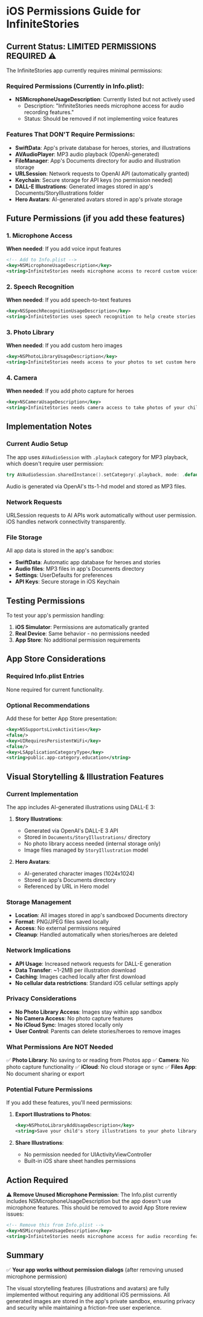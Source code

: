 # iOS Permissions Guide for InfiniteStories

## Current Status: LIMITED PERMISSIONS REQUIRED ⚠️

The InfiniteStories app currently requires minimal permissions:

### Required Permissions (Currently in Info.plist):
- **NSMicrophoneUsageDescription**: Currently listed but not actively used
  - Description: "InfiniteStories needs microphone access for audio recording features."
  - Status: Should be removed if not implementing voice features

### Features That DON'T Require Permissions:
- **SwiftData**: App's private database for heroes, stories, and illustrations
- **AVAudioPlayer**: MP3 audio playback (OpenAI-generated)
- **FileManager**: App's Documents directory for audio and illustration storage
- **URLSession**: Network requests to OpenAI API (automatically granted)
- **Keychain**: Secure storage for API keys (no permission needed)
- **DALL-E Illustrations**: Generated images stored in app's Documents/StoryIllustrations folder
- **Hero Avatars**: AI-generated avatars stored in app's private storage

## Future Permissions (if you add these features)

### 1. Microphone Access
**When needed**: If you add voice input features
```xml
<!-- Add to Info.plist -->
<key>NSMicrophoneUsageDescription</key>
<string>InfiniteStories needs microphone access to record custom voices for stories.</string>
```

### 2. Speech Recognition
**When needed**: If you add speech-to-text features
```xml
<key>NSSpeechRecognitionUsageDescription</key>
<string>InfiniteStories uses speech recognition to help create stories from voice input.</string>
```

### 3. Photo Library
**When needed**: If you add custom hero images
```xml
<key>NSPhotoLibraryUsageDescription</key>
<string>InfiniteStories needs access to your photos to set custom hero images.</string>
```

### 4. Camera
**When needed**: If you add photo capture for heroes
```xml
<key>NSCameraUsageDescription</key>
<string>InfiniteStories needs camera access to take photos of your child's drawings for heroes.</string>
```

## Implementation Notes

### Current Audio Setup
The app uses `AVAudioSession` with `.playback` category for MP3 playback, which doesn't require user permission:

```swift
try AVAudioSession.sharedInstance().setCategory(.playback, mode: .default)
```

Audio is generated via OpenAI's tts-1-hd model and stored as MP3 files.

### Network Requests
URLSession requests to AI APIs work automatically without user permission. iOS handles network connectivity transparently.

### File Storage
All app data is stored in the app's sandbox:
- **SwiftData**: Automatic app database for heroes and stories
- **Audio files**: MP3 files in app's Documents directory
- **Settings**: UserDefaults for preferences
- **API Keys**: Secure storage in iOS Keychain

## Testing Permissions

To test your app's permission handling:

1. **iOS Simulator**: Permissions are automatically granted
2. **Real Device**: Same behavior - no permissions needed
3. **App Store**: No additional permission requirements

## App Store Considerations

### Required Info.plist Entries
None required for current functionality.

### Optional Recommendations
Add these for better App Store presentation:

```xml
<key>NSSupportsLiveActivities</key>
<false/>
<key>UIRequiresPersistentWiFi</key>
<false/>
<key>LSApplicationCategoryType</key>
<string>public.app-category.education</string>
```

## Visual Storytelling & Illustration Features

### Current Implementation
The app includes AI-generated illustrations using DALL-E 3:

1. **Story Illustrations**:
   - Generated via OpenAI's DALL-E 3 API
   - Stored in `Documents/StoryIllustrations/` directory
   - No photo library access needed (internal storage only)
   - Image files managed by `StoryIllustration` model

2. **Hero Avatars**:
   - AI-generated character images (1024x1024)
   - Stored in app's Documents directory
   - Referenced by URL in Hero model

### Storage Management
- **Location**: All images stored in app's sandboxed Documents directory
- **Format**: PNG/JPEG files saved locally
- **Access**: No external permissions required
- **Cleanup**: Handled automatically when stories/heroes are deleted

### Network Implications
- **API Usage**: Increased network requests for DALL-E generation
- **Data Transfer**: ~1-2MB per illustration download
- **Caching**: Images cached locally after first download
- **No cellular data restrictions**: Standard iOS cellular settings apply

### Privacy Considerations
- **No Photo Library Access**: Images stay within app sandbox
- **No Camera Access**: No photo capture features
- **No iCloud Sync**: Images stored locally only
- **User Control**: Parents can delete stories/heroes to remove images

### What Permissions Are NOT Needed
✅ **Photo Library**: No saving to or reading from Photos app
✅ **Camera**: No photo capture functionality
✅ **iCloud**: No cloud storage or sync
✅ **Files App**: No document sharing or export

### Potential Future Permissions
If you add these features, you'll need permissions:

1. **Export Illustrations to Photos**:
   ```xml
   <key>NSPhotoLibraryAddUsageDescription</key>
   <string>Save your child's story illustrations to your photo library.</string>
   ```

2. **Share Illustrations**:
   - No permission needed for UIActivityViewController
   - Built-in iOS share sheet handles permissions

## Action Required

⚠️ **Remove Unused Microphone Permission**:
The Info.plist currently includes NSMicrophoneUsageDescription but the app doesn't use microphone features. This should be removed to avoid App Store review issues:

```xml
<!-- Remove this from Info.plist -->
<key>NSMicrophoneUsageDescription</key>
<string>InfiniteStories needs microphone access for audio recording features.</string>
```

## Summary

✅ **Your app works without permission dialogs** (after removing unused microphone permission)

The visual storytelling features (illustrations and avatars) are fully implemented without requiring any additional iOS permissions. All generated images are stored in the app's private sandbox, ensuring privacy and security while maintaining a friction-free user experience.